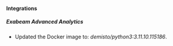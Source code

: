 
#### Integrations

##### Exabeam Advanced Analytics
- Updated the Docker image to: *demisto/python3:3.11.10.115186*.



